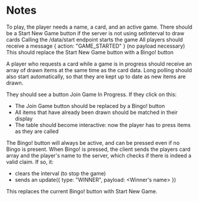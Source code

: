 # Notes
 
To play, the player needs a name, a card, and an active game.
There should be a Start New Game button if the server is not using setInterval to draw cards 
Calling the /data/start endpoint starts the game
All players should receive a message { action: "GAME_STARTED" } (no payload necessary)
This should replace the Start New Game button with a Bingo! button

A player who requests a card while a game is in progress should receive an array of drawn items at the same time as the card data. Long polling should also start automatically, so that they are kept up to date as new items are drawn.

They should see a button Join Game In Progress. If they click on this:
* The Join Game button should be replaced by a Bingo! button
* All items that have already been drawn should be matched in their display
* The table should become interactive: now the player has to press items as they are called

The Bingo! button will always be active, and can be pressed even if no Bingo is present. When Bingo! is pressed, the client sends the players card array and the player's name to the server, which checks if there is indeed a valid claim. If so, it:

* clears the interval (to stop the game)
* sends an update({ type: "WINNER", payload: <Winner's name> })
  
This replaces the current Bingo! button with Start New Game.